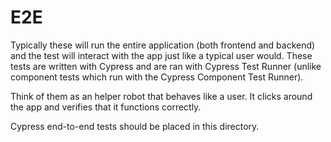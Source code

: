 # E2E

Typically these will run the entire application (both frontend and backend) and the test
will interact with the app just like a typical user would. These tests are written with
Cypress and are ran with Cypress Test Runner (unlike component tests which run with the
Cypress Component Test Runner).

Think of them as an helper robot that behaves like a user. It clicks around the app
and verifies that it functions correctly.

Cypress end-to-end tests should be placed in this directory.
